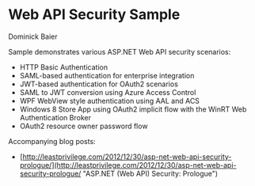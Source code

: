 # Web API Security Sample
Dominick Baier

Sample demonstrates various ASP.NET Web API security scenarios:

- HTTP Basic Authentication
- SAML-based authentication for enterprise integration
- JWT-based authentication for OAuth2 scenarios
- SAML to JWT conversion using Azure Access Control
- WPF WebView style authentication using AAL and ACS
- Windows 8 Store App using OAuth2 implicit flow with the WinRT Web Authentication Broker
- OAuth2 resource owner password flow

Accompanying blog posts:

- [http://leastprivilege.com/2012/12/30/asp-net-web-api-security-prologue/](http://leastprivilege.com/2012/12/30/asp-net-web-api-security-prologue/ "ASP.NET (Web API) Security: Prologue")

